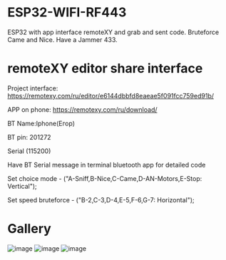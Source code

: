 # ESP32-WIFI-RF443
ESP32 with app interface remoteXY and grab and sent code. Bruteforce Came and Nice. Have a Jammer 433.
# remoteXY editor share interface
Project interface: https://remotexy.com/ru/editor/e6144dbbfd8eaeae5f091fcc759ed91b/

APP on phone: https://remotexy.com/ru/download/

BT Name:Iphone(Егор)

BT pin: 201272

Serial (115200)

Have BT Serial message in terminal bluetooth app for detailed code

Set choice mode - ("A-Sniff,B-Nice,C-Came,D-AN-Motors,E-Stop: Vertical"); 

Set speed bruteforce - ("B-2,C-3,D-4,E-5,F-6,G-7: Horizontal");
# Gallery
![image](https://github.com/danya201272/ESP32-WIFI-RF443/assets/36302863/7e077796-9fe4-49f7-bda6-f639aed3240f)
![image](https://github.com/danya201272/ESP32-WIFI-RF443/assets/36302863/2c8921cb-82dd-4dde-a16b-2b0e51b48dd7)
![image](https://github.com/danya201272/ESP32-WIFI-RF443/assets/36302863/e072969e-02dd-478c-9e48-cd535584f92b)
